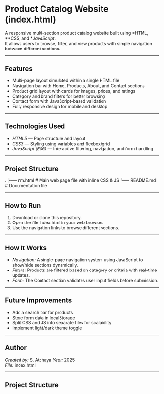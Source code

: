 # Product Catalog Website (index.html)

A responsive multi-section product catalog website built using *HTML, **CSS, and **JavaScript*.  
It allows users to browse, filter, and view products with simple navigation between different sections.

---

## Features

- Multi-page layout simulated within a single HTML file
- Navigation bar with Home, Products, About, and Contact sections
- Product grid layout with cards for images, prices, and ratings
- Category and brand filters for better browsing
- Contact form with JavaScript-based validation
- Fully responsive design for mobile and desktop

---

## Technologies Used

- *HTML5* — Page structure and layout  
- *CSS3* — Styling using variables and flexbox/grid  
- *JavaScript (ES6)* — Interactive filtering, navigation, and form handling  

---
## Project Structure

.
├── nm.html # Main web page file with inline CSS & JS
└── README.md # Documentation file

---

## How to Run

1. Download or clone this repository.
2. Open the file index.html in your web browser.
3. Use the navigation links to browse different sections.

---

## How It Works

- *Navigation:* A single-page navigation system using JavaScript to show/hide sections dynamically.  
- *Filters:* Products are filtered based on category or criteria with real-time updates.  
- *Form:* The Contact section validates user input fields before submission.  

---

## Future Improvements

- Add a search bar for products  
- Store form data in localStorage  
- Split CSS and JS into separate files for scalability  
- Implement light/dark theme toggle  

---

## Author

*Created by:* S. Atchaya
*Year:* 2025  
*File:* index.html

---

## Project Structure
